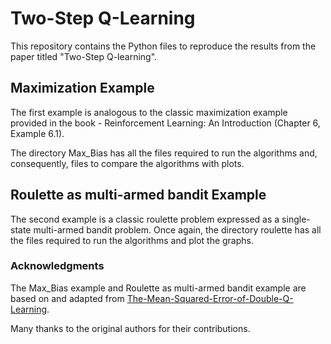 # Two-Step Q-Learning

This repository contains the Python files to reproduce the results from the paper titled "Two-Step Q-learning". 

## Maximization Example


The first example is analogous to the classic maximization example provided in the book - Reinforcement Learning: An Introduction (Chapter 6, Example 6.1). 

The directory Max_Bias has all the files required to run the algorithms and, consequently, files to compare the algorithms with plots. 

## Roulette as multi-armed bandit Example

The second example is a classic roulette problem expressed as a single-state multi-armed bandit problem. Once again, the directory roulette has all the files required to run the algorithms and plot the graphs. 






### Acknowledgments

The Max_Bias example and Roulette as multi-armed bandit example are based on and adapted from [The-Mean-Squared-Error-of-Double-Q-Learning](https://github.com/wentaoweng/The-Mean-Squared-Error-of-Double-Q-Learning). 



Many thanks to the original authors for their contributions.
